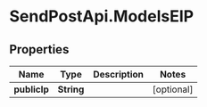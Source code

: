 # SendPostApi.ModelsEIP

## Properties
Name | Type | Description | Notes
------------ | ------------- | ------------- | -------------
**publicIp** | **String** |  | [optional] 



